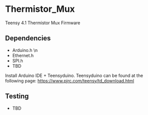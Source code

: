 # Thermistor_Mux
Teensy 4.1 Thermistor Mux Firmware

## Dependencies
* Arduino.h \n
* Ethernet.h 
* SPI.h
* TBD
  
  
Install Arduino IDE + Teensyduino. Teensyduino can be found at the following page: https://www.pjrc.com/teensy/td_download.html
  
## Testing 
* TBD
